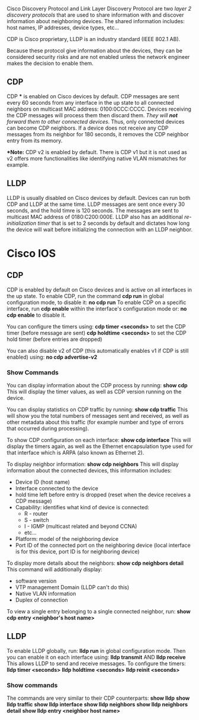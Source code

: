 Cisco Discovery Protocol and Link Layer Discovery Protocol are two *layer 2 discovery protocols* that are used to share information with and discover information about neighboring devices. The shared information includes: host names, IP addresses, device types, etc...

CDP is Cisco proprietary, LLDP is an industry standard (IEEE 802.1 AB).

Because these protocol give information about the devices, they can be considered security risks and are not enabled unless the network engineer makes the decision to enable them.
## CDP
CDP **\*** is enabled on Cisco devices by default. CDP messages are sent every 60 seconds from any interface in the up state to all connected neighbors on multicast MAC address: 0100:0CCC:CCCC. Devices receiving the CDP messages will process them then discard them. *They will **not** forward them to other connected devices*. Thus, only connected devices can become CDP neighbors. If a device does not receive any CDP messages from its neighbor for 180 seconds, it removes the CDP neighbor entry from its memory.

**\*Note:** CDP v2 is enabled by default. There is CDP v1 but it is not used as v2 offers more functionalities like identifying native VLAN mismatches for example.
## LLDP
LLDP is usually disabled on Cisco devices by default. Devices can run both CDP and LLDP at the same time. LLDP messages are sent once every 30 seconds, and the hold timre is 120 seconds. The messages are sent to multicast MAC address of 0180:C200:000E. LLDP also has an additional *re-initialization timer* that is set to 2 seconds by default and dictates how long the device will wait before initializing the connection with an LLDP neighbor.
# Cisco IOS
## CDP
CDP is enabled by default on Cisco devices and is active on all interfaces in the up state. To enable CDP, run the command
	**cdp run**
in global configuration mode, to disable it:
	**no cdp run**
To enable CDP on a specific interface, run
	**cdp enable**
within the interface's configuration mode or:
	**no cdp enable**
to disable it.

You can configure the timers using:
	**cdp timer <seconds\>** to set the CDP timer (before message are sent)
	**cdp holdtime <seconds\>** to set the CDP hold timer (before entries are dropped)

You can also disable v2 of CDP (this automatically enables v1 if CDP is still enabled) using:
	**no cdp advertise-v2**
### Show Commands
You can display information about the CDP process by running:
	**show cdp**
This will display the timer values, as well as CDP version running on the device.

You can display statistics on CDP traffic by running:
	**show cdp traffic**
This will show you the total numbers of messages sent and received, as well as other metadata about this traffic (for example number and type of errors that occurred during processing).

To show CDP configuration on each interface:
	**show cdp interface**
This will display the timers again, as well as the Ethernet encapsulation type used for that interface which is ARPA (also known as Ethernet 2).

To display neighbor information:
	**show cdp neighbors**
This will display information about the connected devices, this information includes:
- Device ID (host name)
- Interface connected to the device
- hold time left before entry is dropped (reset when the device receives a CDP message)
- Capability: identifies what kind of device is connected:
	- R - router
	- S - switch
	- I - IGMP (multicast related and beyond CCNA)
	- etc...
- Platform: model of the neighboring device
- Port ID of the connected port on the neighboring device (local interface is for this device, port ID is for neighboring device)

To display more details about the neighbors:
	**show cdp neighbors detail**
 This command will additionally display:
- software version
- VTP management Domain (LLDP can't do this)
- Native VLAN information	
- Duplex of connection

To view a single entry belonging to a single connected neighbor, run:
	**show cdp entry <neighbor's host name\>**
## LLDP
To enable LLDP globally, run:
	**lldp run**
in global configuration mode. Then you can enable it on each interface using:
	**lldp transmit** AND
	**lldp receive**
This allows LLDP to send and receive messages. To configure the timers:
	**lldp timer <seconds\>**
	**lldp holdtime <seconds\>**
	**lldp reinit <seconds\>**
### Show commands
The commands are very similar to their CDP counterparts: 
	**show lldp**
	**show lldp traffic**
	**show lldp interface**
	**show lldp neighbors**
	**show lldp neighbors detail**
	**show lldp entry <neighbor host name\>**
